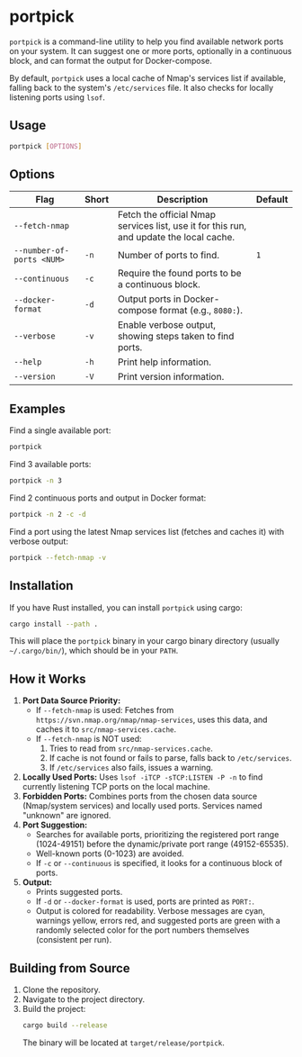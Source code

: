 # portpick

`portpick` is a command-line utility to help you find available network ports on your system. It can suggest one or more ports, optionally in a continuous block, and can format the output for Docker-compose.

By default, `portpick` uses a local cache of Nmap's services list if available, falling back to the system's `/etc/services` file. It also checks for locally listening ports using `lsof`.

## Usage

```bash
portpick [OPTIONS]
```

## Options

| Flag                      | Short | Description                                                                                     | Default |
|---------------------------|-------|-------------------------------------------------------------------------------------------------|---------|
| `--fetch-nmap`            |       | Fetch the official Nmap services list, use it for this run, and update the local cache.         |         |
| `--number-of-ports <NUM>` | `-n`  | Number of ports to find.                                                                        | `1`     |
| `--continuous`            | `-c`  | Require the found ports to be a continuous block.                                               |         |
| `--docker-format`         | `-d`  | Output ports in Docker-compose format (e.g., `8080:`).                                          |         |
| `--verbose`               | `-v`  | Enable verbose output, showing steps taken to find ports.                                       |         |
| `--help`                  | `-h`  | Print help information.                                                                         |         |
| `--version`               | `-V`  | Print version information.                                                                      |         |

## Examples

Find a single available port:
```bash
portpick
```

Find 3 available ports:
```bash
portpick -n 3
```

Find 2 continuous ports and output in Docker format:
```bash
portpick -n 2 -c -d
```

Find a port using the latest Nmap services list (fetches and caches it) with verbose output:
```bash
portpick --fetch-nmap -v
```

## Installation

If you have Rust installed, you can install `portpick` using cargo:
```bash
cargo install --path .
```
This will place the `portpick` binary in your cargo binary directory (usually `~/.cargo/bin/`), which should be in your `PATH`.

## How it Works

1.  **Port Data Source Priority:**
    *   If `--fetch-nmap` is used: Fetches from `https://svn.nmap.org/nmap/nmap-services`, uses this data, and caches it to `src/nmap-services.cache`.
    *   If `--fetch-nmap` is NOT used:
        1.  Tries to read from `src/nmap-services.cache`.
        2.  If cache is not found or fails to parse, falls back to `/etc/services`.
        3.  If `/etc/services` also fails, issues a warning.
2.  **Locally Used Ports:** Uses `lsof -iTCP -sTCP:LISTEN -P -n` to find currently listening TCP ports on the local machine.
3.  **Forbidden Ports:** Combines ports from the chosen data source (Nmap/system services) and locally used ports. Services named "unknown" are ignored.
4.  **Port Suggestion:**
    *   Searches for available ports, prioritizing the registered port range (1024-49151) before the dynamic/private port range (49152-65535).
    *   Well-known ports (0-1023) are avoided.
    *   If `-c` or `--continuous` is specified, it looks for a continuous block of ports.
5.  **Output:**
    *   Prints suggested ports.
    *   If `-d` or `--docker-format` is used, ports are printed as `PORT:`.
    *   Output is colored for readability. Verbose messages are cyan, warnings yellow, errors red, and suggested ports are green with a randomly selected color for the port numbers themselves (consistent per run).

## Building from Source

1.  Clone the repository.
2.  Navigate to the project directory.
3.  Build the project:
    ```bash
    cargo build --release
    ```
    The binary will be located at `target/release/portpick`.
```
